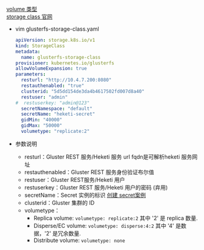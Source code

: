 [volume 类型](https://v1-18.docs.kubernetes.io/zh/docs/concepts/storage/volumes/)  
[storage class 官网](https://v1-18.docs.kubernetes.io/zh/docs/concepts/storage/storage-classes/#glusterfs)
- vim glusterfs-storage-class.yaml
    ``` yaml
    apiVersion: storage.k8s.io/v1
    kind: StorageClass
    metadata:
      name: glusterfs-storage-class
    provisioner: kubernetes.io/glusterfs
    allowVolumeExpansion: true
    parameters:
      resturl: "http://10.4.7.200:8080"
      restauthenabled: "true"
      clusterid: "5d5dd154de3da4b4617502fd007d8a40"
      restuser: "admin"
    #  restuserkey: "admin@123"
      secretNamespace: "default"
      secretName: "heketi-secret"
      gidMin: "40000"
      gidMax: "50000"
      volumetype: "replicate:2"
    ```
    
- 参数说明
  - resturl：Gluster REST 服务/Heketi 服务 url  fqdn是可解析heketi 服务网址
  - restauthenabled：Gluster REST 服务身份验证布尔值
  - restuser：Gluster REST服务/Heketi 用户
  - restuserkey：Gluster REST 服务/Heketi 用户的密码 (弃用)
  - secretName：Secret 实例的标识 [创建 secret案例](https://github.com/kubernetes/examples/blob/master/staging/persistent-volume-provisioning/glusterfs/glusterfs-secret.yaml)
  - clusterid：Gluster 集群的 ID
  - volumetype：
    - Replica volume: `volumetype: replicate:2` 其中 '2' 是 replica 数量.
    - Disperse/EC volume: `volumetype: disperse:4:2` 其中 '4' 是数据，'2' 是冗余数量.
    - Distribute volume: `volumetype: none`

